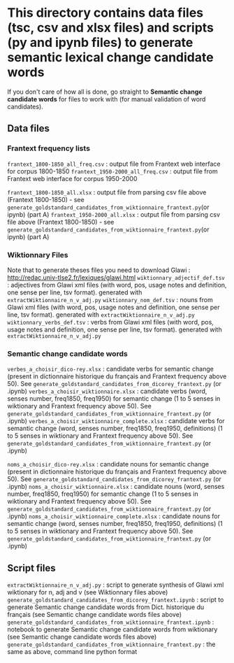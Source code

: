 # This directory contains data files (tsc, csv and xlsx files) and scripts (py and ipynb files) to generate semantic lexical change candidate words

If you don't care of how all is done, go straight to **Semantic change candidate words** for files to work with (for manual validation of word candidates).


## Data files

### Frantext frequency lists
`frantext_1800-1850_all_freq.csv` : output file from Frantext web interface for corpus 1800-1850
`frantext_1950-2000_all_freq.csv` : output file from Frantext web interface for corpus 1950-2000

`frantext_1800-1850_all.xlsx` : output file from parsing csv file above (Frantext 1800-1850) - see `generate_goldstandard_candidates_from_wiktionnaire_frantext.py`(or ipynb) (part A)
`frantext_1950-2000_all.xlsx` : output file from parsing csv file above (Frantext 1800-1850) - see `generate_goldstandard_candidates_from_wiktionnaire_frantext.py`(or ipynb) (part A)

### Wiktionnary Files
Note that to generate theses files you need to download Glawi : http://redac.univ-tlse2.fr/lexiques/glawi.html
`wiktionnary_adjectif_def.tsv` : adjectives from Glawi xml files (with word, pos, usage notes and definition, one sense per line, tsv format). generated with `extractWiktionnaire_n_v_adj.py`
`wiktionnary_nom_def.tsv` : nouns from Glawi xml files (with word, pos, usage notes and definition, one sense per line, tsv format). generated with `extractWiktionnaire_n_v_adj.py`
`wiktionnary_verbs_def.tsv` : verbs from Glawi xml files (with word, pos, usage notes and definition, one sense per line, tsv format). generated with `extractWiktionnaire_n_v_adj.py`

### **Semantic change candidate words**
`verbes_a_choisir_dico-rey.xlsx` : candidate verbs for semantic change (present in dictionnaire historique du français and Frantext frequency above 50). See `generate_goldstandard_candidates_from_dicorey_frantext.py` (or .ipynb)
`verbes_a_choisir_wiktionnaire.xlsx` : candidate verbs (word, senses number, freq1850, freq1950) for semantic change (1 to 5 senses in wiktionary and Frantext frequency above 50). See `generate_goldstandard_candidates_from_wiktionnaire_frantext.py` (or .ipynb)
`verbes_a_choisir_wiktionnaire_complete.xlsx` : candidate verbs for semantic change (word, senses number, freq1850, freq1950, definitions) (1 to 5 senses in wiktionary and Frantext frequency above 50). See `generate_goldstandard_candidates_from_wiktionnaire_frantext.py` (or .ipynb)

`noms_a_choisir_dico-rey.xlsx` : candidate nouns for semantic change (present in dictionnaire historique du français and Frantext frequency above 50). See `generate_goldstandard_candidates_from_dicorey_frantext.py` (or .ipynb)
`noms_a_choisir_wiktionnaire.xlsx` : candidate nouns (word, senses number, freq1850, freq1950) for semantic change (1 to 5 senses in wiktionary and Frantext frequency above 50). See `generate_goldstandard_candidates_from_wiktionnaire_frantext.py` (or .ipynb)
`noms_a_choisir_wiktionnaire_complete.xlsx` : candidate nouns for semantic change (word, senses number, freq1850, freq1950, definitions) (1 to 5 senses in wiktionary and Frantext frequency above 50). See `generate_goldstandard_candidates_from_wiktionnaire_frantext.py` (or .ipynb)

## Script files
`extractWiktionnaire_n_v_adj.py` : script  to generate synthesis of Glawi xml wiktionary for n, adj and v (see Wiktionnary files above)
`generate_goldstandard_candidates_from_dicorey_frantext.ipynb` : script to generate Semantic change candidate words from Dict. historique du français (see Semantic change candidate words files above)
`generate_goldstandard_candidates_from_wiktionnaire_frantext.ipynb` : notebook to generate Semantic change candidate words from wiktionary (see Semantic change candidate words files above)
`generate_goldstandard_candidates_from_wiktionnaire_frantext.py` : the same as above, command line python format
